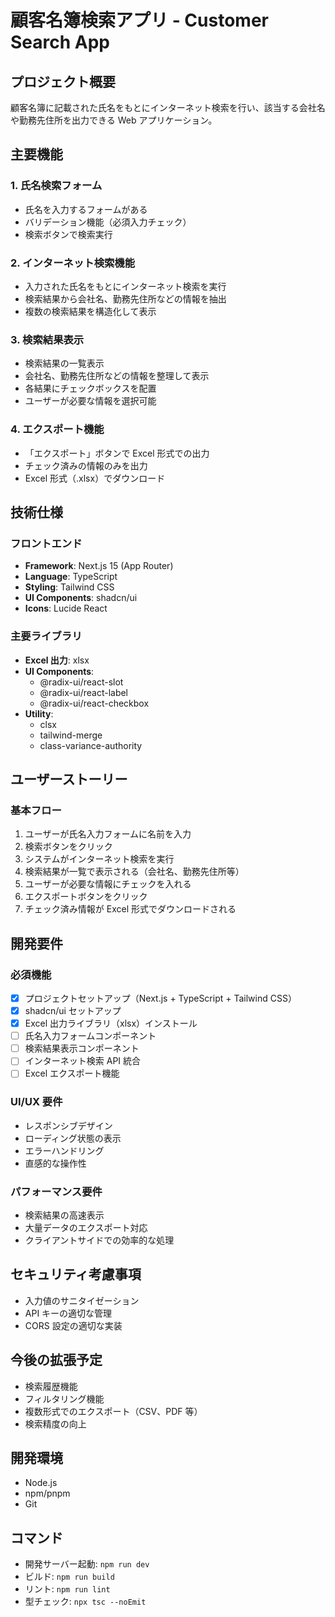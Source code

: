 # 顧客名簿検索アプリ - Customer Search App

## プロジェクト概要

顧客名簿に記載された氏名をもとにインターネット検索を行い、該当する会社名や勤務先住所を出力できる Web アプリケーション。

## 主要機能

### 1. 氏名検索フォーム

- 氏名を入力するフォームがある
- バリデーション機能（必須入力チェック）
- 検索ボタンで検索実行

### 2. インターネット検索機能

- 入力された氏名をもとにインターネット検索を実行
- 検索結果から会社名、勤務先住所などの情報を抽出
- 複数の検索結果を構造化して表示

### 3. 検索結果表示

- 検索結果の一覧表示
- 会社名、勤務先住所などの情報を整理して表示
- 各結果にチェックボックスを配置
- ユーザーが必要な情報を選択可能

### 4. エクスポート機能

- 「エクスポート」ボタンで Excel 形式での出力
- チェック済みの情報のみを出力
- Excel 形式（.xlsx）でダウンロード

## 技術仕様

### フロントエンド

- **Framework**: Next.js 15 (App Router)
- **Language**: TypeScript
- **Styling**: Tailwind CSS
- **UI Components**: shadcn/ui
- **Icons**: Lucide React

### 主要ライブラリ

- **Excel 出力**: xlsx
- **UI Components**:
  - @radix-ui/react-slot
  - @radix-ui/react-label
  - @radix-ui/react-checkbox
- **Utility**:
  - clsx
  - tailwind-merge
  - class-variance-authority

## ユーザーストーリー

### 基本フロー

1. ユーザーが氏名入力フォームに名前を入力
2. 検索ボタンをクリック
3. システムがインターネット検索を実行
4. 検索結果が一覧で表示される（会社名、勤務先住所等）
5. ユーザーが必要な情報にチェックを入れる
6. エクスポートボタンをクリック
7. チェック済み情報が Excel 形式でダウンロードされる

## 開発要件

### 必須機能

- [x] プロジェクトセットアップ（Next.js + TypeScript + Tailwind CSS）
- [x] shadcn/ui セットアップ
- [x] Excel 出力ライブラリ（xlsx）インストール
- [ ] 氏名入力フォームコンポーネント
- [ ] 検索結果表示コンポーネント
- [ ] インターネット検索 API 統合
- [ ] Excel エクスポート機能

### UI/UX 要件

- レスポンシブデザイン
- ローディング状態の表示
- エラーハンドリング
- 直感的な操作性

### パフォーマンス要件

- 検索結果の高速表示
- 大量データのエクスポート対応
- クライアントサイドでの効率的な処理

## セキュリティ考慮事項

- 入力値のサニタイゼーション
- API キーの適切な管理
- CORS 設定の適切な実装

## 今後の拡張予定

- 検索履歴機能
- フィルタリング機能
- 複数形式でのエクスポート（CSV、PDF 等）
- 検索精度の向上

## 開発環境

- Node.js
- npm/pnpm
- Git

## コマンド

- 開発サーバー起動: `npm run dev`
- ビルド: `npm run build`
- リント: `npm run lint`
- 型チェック: `npx tsc --noEmit`
